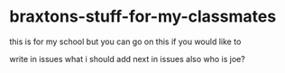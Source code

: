 # braxtons-stuff-for-my-classmates
this is for my school but you can go on this if you would like to

write in issues what i should add next in issues also who is joe?
